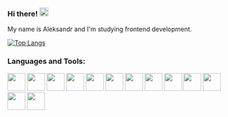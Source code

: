 ### Hi there! <img src="https://user-images.githubusercontent.com/1303154/88677602-1635ba80-d120-11ea-84d8-d263ba5fc3c0.gif" width="20px" height="20px" alt="hi">
My name is Aleksandr and I'm studying frontend development.

[![Top Langs](https://github-readme-stats.vercel.app/api/top-langs/?username=leksandrFo&layout=compact)](https://github.com/leksandrFo/github-readme-stats)
### Languages and Tools:
<div>
<img src="https://cdn.jsdelivr.net/gh/devicons/devicon/icons/html5/html5-plain-wordmark.svg" width="40" heigth="40"/>
<img src="https://cdn.jsdelivr.net/gh/devicons/devicon/icons/css3/css3-plain-wordmark.svg" width="40" heigth="40"/>
<img src="https://cdn.jsdelivr.net/gh/devicons/devicon/icons/bootstrap/bootstrap-plain.svg" width="40" heigth="40"/>
<img src="https://cdn.jsdelivr.net/gh/devicons/devicon/icons/javascript/javascript-plain.svg" width="40" heigth="40"/>
<img src="https://cdn.jsdelivr.net/gh/devicons/devicon/icons/typescript/typescript-original.svg" width="40" heigth="40"/>
<img src="https://cdn.jsdelivr.net/gh/devicons/devicon/icons/ubuntu/ubuntu-plain.svg" width="40" heigth="40"/>
<img src="https://cdn.jsdelivr.net/gh/devicons/devicon/icons/git/git-plain.svg" width="40" heigth="40"/>
<img src="https://cdn.jsdelivr.net/gh/devicons/devicon/icons/nodejs/nodejs-plain.svg" width="40" heigth="40"/>
<img src="https://cdn.jsdelivr.net/gh/devicons/devicon/icons/jest/jest-plain.svg" width="40" heigth="40"/>
<img src="https://cdn.jsdelivr.net/gh/devicons/devicon/icons/react/react-original.svg" width="40" heigth="40"/>
<img src="https://cdn.jsdelivr.net/gh/devicons/devicon/icons/redux/redux-original.svg" width="40" heigth="40"/>
<img src="https://cdn.jsdelivr.net/gh/devicons/devicon/icons/vuejs/vuejs-original.svg" width="40" heigth="40"/>
<img src="https://cdn.jsdelivr.net/gh/devicons/devicon/icons/postgresql/postgresql-plain-wordmark.svg" width="40" heigth="40"/>
</div>
